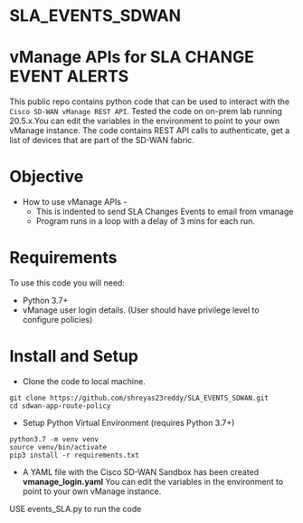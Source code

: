 # SLA_EVENTS_SDWAN



# vManage APIs for SLA CHANGE EVENT ALERTS

This public repo contains python code that can be used to interact with the `Cisco SD-WAN vManage REST API`. Tested the code on on-prem lab running 20.5.x.You can edit the variables in the environment to point to your own vManage instance. The code contains REST API calls to authenticate, get a list of devices that are part of the SD-WAN fabric. 



# Objective 

*   How to use vManage APIs - 
    - This is indented to send SLA Changes Events to email from vmanage 
    - Program runs in a loop with a delay of 3 mins for each run.
    

# Requirements

To use this code you will need:

* Python 3.7+
* vManage user login details. (User should have privilege level to configure policies)

# Install and Setup

- Clone the code to local machine.

```
git clone https://github.com/shreyas23reddy/SLA_EVENTS_SDWAN.git
cd sdwan-app-route-policy
```
- Setup Python Virtual Environment (requires Python 3.7+)

```
python3.7 -m venv venv
source venv/bin/activate
pip3 install -r requirements.txt
```

- A YAML file with the Cisco SD-WAN Sandbox has been created **vmanage_login.yaml** You can edit the variables in the environment to point to your own vManage instance.



USE events_SLA.py to run the code 
